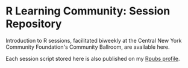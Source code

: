 # R Learning Community: Session Repository

Introduction to R sessions, facilitated biweekly at the Central New York Community Foundation's Community Ballroom, are available here.

Each session script stored here is also published on my [Rpubs profile](http://rpubs.com/JamisonCrawford).
